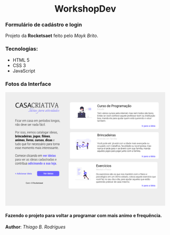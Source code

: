 <h1 align="center">WorkshopDev</h1>

### Formulário de cadástro e login

Projeto da **Rocketsaet** feito pelo *Mayk Brito*.

### Tecnologias:
- HTML 5
- CSS 3
- JavaScript

### Fotos da Interface

<img src="styles/svg/interface-onePage1.svg">

#### Fazendo o projeto para voltar a programar com mais animo e frequência.

**Author**: *Thiago B. Rodrigues*